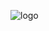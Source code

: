 
![logo](https://github.com/svetlanasieber/Software-Engineering--Path-SoftUni/assets/135451084/a6a5e3bb-d403-4b94-a614-ec52a74cf655)
